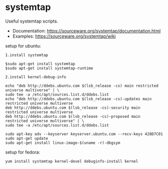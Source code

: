 # systemtap

Useful systemtap scripts.

- Documentation: https://sourceware.org/systemtap/documentation.html
- Examples: https://sourceware.org/systemtap/wiki

setup for ubuntu:

    1.install systemtap

    $sudo apt-get install systemtap
    $sudo apt-get install systemtap-runtime

    2.install kernel-debug-info

    echo "deb http://ddebs.ubuntu.com $(lsb_release -cs) main restricted universe multiverse" | \
    sudo tee -a /etc/apt/sources.list.d/ddebs.list
    echo "deb http://ddebs.ubuntu.com $(lsb_release -cs)-updates main restricted universe multiverse
    deb http://ddebs.ubuntu.com $(lsb_release -cs)-security main restricted universe multiverse
    deb http://ddebs.ubuntu.com $(lsb_release -cs)-proposed main restricted universe multiverse" | \
    sudo tee -a /etc/apt/sources.list.d/ddebs.list

    sudo apt-key adv --keyserver keyserver.ubuntu.com --recv-keys 428D7C01
    sudo apt-get update
    sudo apt-get install linux-image-$(uname -r)-dbgsym

setup for fedora:

    yum install systemtap kernel-devel debuginfo-install kernel
